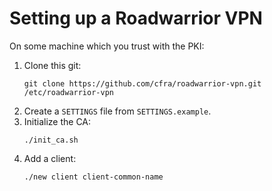 Setting up a Roadwarrior VPN
============================

On some machine which you trust with the PKI:

1.  Clone this git:
    ```console
    git clone https://github.com/cfra/roadwarrior-vpn.git /etc/roadwarrior-vpn
    ```
1.  Create a `SETTINGS` file from `SETTINGS.example`.
1.  Initialize the CA:
    ```console
    ./init_ca.sh
    ```
1.  Add a client:
    ```console
    ./new client client-common-name
    ```
